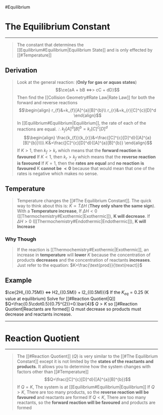 #Equilibrium 
# The Equilibrium Constant
---
> The constant that determines the [[Equilibrium#Equilibrium|Equilibrium State]] and is only effected by [[#Temperature]]

## Derivation
> Look at the general reaction: (**Only for gas or aquas states**) $$\ce{aA + bB <=>> cC + dD}$$
> Then find the [[Collision Geometry#Rate Law|Rate Law]] for both the forward and reverse reactions
> $$\begin{align}
r_{f}&=k_{f}[A]^{a}[B]^{b}\\
r_{r}&=k_{r}[C]^{c}[D]^d
\end{align}$$
> In [[Equilibrium#Equilibrium|Equilibrium]], the rate of each of the reactions are equal. $\therefore$
> $k_{f}[A]^{a}[B]^{b}=k_{r}[C]^{c}[D]^d$
> $$\begin{align}
\frac{k_{f}}{k_{r}}&=\frac{[C]^{c}[D]^d}{[A]^{a}[B]^{b}}\\\\
K&=\frac{[C]^{c}[D]^d}{[A]^{a}[B]^{b}}
\end{align}$$
> If $K > 1$, then $k_{f}>k_{r}$ which means that the **forward reaction is favoured**
> If $K<1$, then $k_{r}>k_{f}$ which means that the **reverse reaction is favoured**
> If $K=1$, then the **rates are equal** and **no reaction is favoured**
> K **cannot be $<0$** because that would mean that one of the rates is negative which makes no sense.

## Temperature
> Temperature changes the [[#The Equilibrium Constant]].
> The quick way to think about this is: $\dot{K}\propto \dot{T}\Delta H$ (**They only share the same sign**). With a **Temperature increase**, If $\Delta H<0$ ([[Thermochemistry#Exothermic|Exothermic]]), **K will decrease**. If $\Delta H > 0$ ([[Thermochemistry#Endothermic|Endothermic]]), **K will Increase**
 ### Why Though
> If the reaction is [[Thermochemistry#Exothermic|Exothermic]], an increase in **temperature** will **lower** $K$ because the concentration of products **decreases** and the concentration of reactants **increases**. Just refer to the equation: $K=\frac{\text{prod}}{\text{react}}$

## Example
$\ce{2HI_{(0.75M)} <=> H2_{(0.5M)} + I2_{(0.5M)}}$ 
If the $K_{eq}=0.25$ (K value at equilibrium)
Solve for [[#Reaction Quotient|Q]]
$Q=\frac{0.5\cdot0.5}{0.75^{2}}=0.\bar{4}$
$Q > K$ so [[#Reaction Quotient|Reactants are formed]]
Q must decrease so products must decrease and reactants increase.

---

# Reaction Quotient
---
> The [[#Reaction Quotient]] ($Q$) is very similar to the [[#The Equilibrium Constant]] except it is not limited by the **states of the reactants and products**. It allows you to determine how the system changes with factors other than [[#Temperature]]
> $$Q=\frac{[C]^{c}[D]^d}{[A]^{a}[B]^{b}}$$
> If $Q=K$, The system is at [[Equilibrium#Equilibrium|Equilibrium]]
> If $Q > K$,  There are too many products, so the **reverse reaction will be favoured** and reactants are formed
> If $Q < K$, There are too many reactants, so the **forward reaction will be favoured** and products are formed